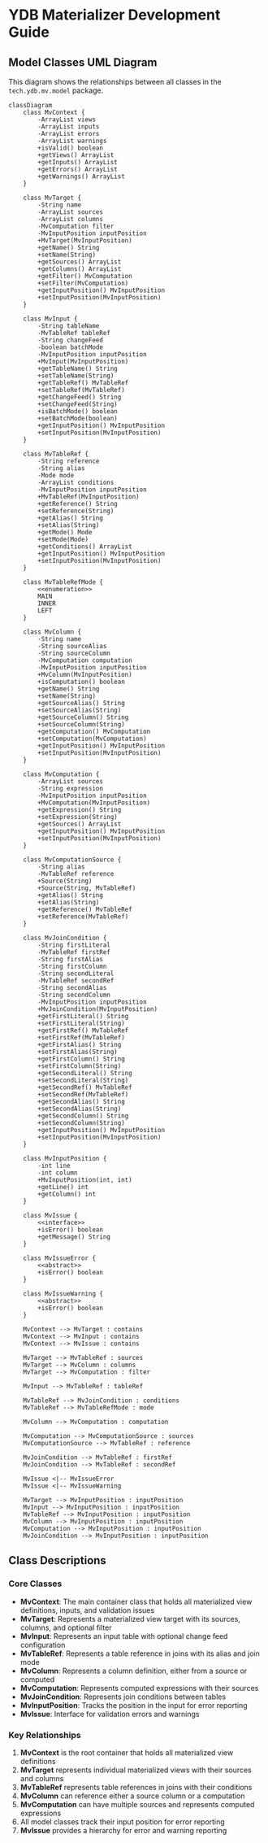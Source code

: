 # YDB Materializer Development Guide

## Model Classes UML Diagram

This diagram shows the relationships between all classes in the `tech.ydb.mv.model` package.

```mermaid
classDiagram
    class MvContext {
        -ArrayList views
        -ArrayList inputs
        -ArrayList errors
        -ArrayList warnings
        +isValid() boolean
        +getViews() ArrayList
        +getInputs() ArrayList
        +getErrors() ArrayList
        +getWarnings() ArrayList
    }

    class MvTarget {
        -String name
        -ArrayList sources
        -ArrayList columns
        -MvComputation filter
        -MvInputPosition inputPosition
        +MvTarget(MvInputPosition)
        +getName() String
        +setName(String)
        +getSources() ArrayList
        +getColumns() ArrayList
        +getFilter() MvComputation
        +setFilter(MvComputation)
        +getInputPosition() MvInputPosition
        +setInputPosition(MvInputPosition)
    }

    class MvInput {
        -String tableName
        -MvTableRef tableRef
        -String changeFeed
        -boolean batchMode
        -MvInputPosition inputPosition
        +MvInput(MvInputPosition)
        +getTableName() String
        +setTableName(String)
        +getTableRef() MvTableRef
        +setTableRef(MvTableRef)
        +getChangeFeed() String
        +setChangeFeed(String)
        +isBatchMode() boolean
        +setBatchMode(boolean)
        +getInputPosition() MvInputPosition
        +setInputPosition(MvInputPosition)
    }

    class MvTableRef {
        -String reference
        -String alias
        -Mode mode
        -ArrayList conditions
        -MvInputPosition inputPosition
        +MvTableRef(MvInputPosition)
        +getReference() String
        +setReference(String)
        +getAlias() String
        +setAlias(String)
        +getMode() Mode
        +setMode(Mode)
        +getConditions() ArrayList
        +getInputPosition() MvInputPosition
        +setInputPosition(MvInputPosition)
    }

    class MvTableRefMode {
        <<enumeration>>
        MAIN
        INNER
        LEFT
    }

    class MvColumn {
        -String name
        -String sourceAlias
        -String sourceColumn
        -MvComputation computation
        -MvInputPosition inputPosition
        +MvColumn(MvInputPosition)
        +isComputation() boolean
        +getName() String
        +setName(String)
        +getSourceAlias() String
        +setSourceAlias(String)
        +getSourceColumn() String
        +setSourceColumn(String)
        +getComputation() MvComputation
        +setComputation(MvComputation)
        +getInputPosition() MvInputPosition
        +setInputPosition(MvInputPosition)
    }

    class MvComputation {
        -ArrayList sources
        -String expression
        -MvInputPosition inputPosition
        +MvComputation(MvInputPosition)
        +getExpression() String
        +setExpression(String)
        +getSources() ArrayList
        +getInputPosition() MvInputPosition
        +setInputPosition(MvInputPosition)
    }

    class MvComputationSource {
        -String alias
        -MvTableRef reference
        +Source(String)
        +Source(String, MvTableRef)
        +getAlias() String
        +setAlias(String)
        +getReference() MvTableRef
        +setReference(MvTableRef)
    }

    class MvJoinCondition {
        -String firstLiteral
        -MvTableRef firstRef
        -String firstAlias
        -String firstColumn
        -String secondLiteral
        -MvTableRef secondRef
        -String secondAlias
        -String secondColumn
        -MvInputPosition inputPosition
        +MvJoinCondition(MvInputPosition)
        +getFirstLiteral() String
        +setFirstLiteral(String)
        +getFirstRef() MvTableRef
        +setFirstRef(MvTableRef)
        +getFirstAlias() String
        +setFirstAlias(String)
        +getFirstColumn() String
        +setFirstColumn(String)
        +getSecondLiteral() String
        +setSecondLiteral(String)
        +getSecondRef() MvTableRef
        +setSecondRef(MvTableRef)
        +getSecondAlias() String
        +setSecondAlias(String)
        +getSecondColumn() String
        +setSecondColumn(String)
        +getInputPosition() MvInputPosition
        +setInputPosition(MvInputPosition)
    }

    class MvInputPosition {
        -int line
        -int column
        +MvInputPosition(int, int)
        +getLine() int
        +getColumn() int
    }

    class MvIssue {
        <<interface>>
        +isError() boolean
        +getMessage() String
    }

    class MvIssueError {
        <<abstract>>
        +isError() boolean
    }

    class MvIssueWarning {
        <<abstract>>
        +isError() boolean
    }

    MvContext --> MvTarget : contains
    MvContext --> MvInput : contains
    MvContext --> MvIssue : contains

    MvTarget --> MvTableRef : sources
    MvTarget --> MvColumn : columns
    MvTarget --> MvComputation : filter

    MvInput --> MvTableRef : tableRef

    MvTableRef --> MvJoinCondition : conditions
    MvTableRef --> MvTableRefMode : mode

    MvColumn --> MvComputation : computation

    MvComputation --> MvComputationSource : sources
    MvComputationSource --> MvTableRef : reference

    MvJoinCondition --> MvTableRef : firstRef
    MvJoinCondition --> MvTableRef : secondRef

    MvIssue <|-- MvIssueError
    MvIssue <|-- MvIssueWarning

    MvTarget --> MvInputPosition : inputPosition
    MvInput --> MvInputPosition : inputPosition
    MvTableRef --> MvInputPosition : inputPosition
    MvColumn --> MvInputPosition : inputPosition
    MvComputation --> MvInputPosition : inputPosition
    MvJoinCondition --> MvInputPosition : inputPosition
```

## Class Descriptions

### Core Classes

- **MvContext**: The main container class that holds all materialized view definitions, inputs, and validation issues
- **MvTarget**: Represents a materialized view target with its sources, columns, and optional filter
- **MvInput**: Represents an input table with optional change feed configuration
- **MvTableRef**: Represents a table reference in joins with its alias and join mode
- **MvColumn**: Represents a column definition, either from a source or computed
- **MvComputation**: Represents computed expressions with their sources
- **MvJoinCondition**: Represents join conditions between tables
- **MvInputPosition**: Tracks the position in the input for error reporting
- **MvIssue**: Interface for validation errors and warnings

### Key Relationships

1. **MvContext** is the root container that holds all materialized view definitions
2. **MvTarget** represents individual materialized views with their sources and columns
3. **MvTableRef** represents table references in joins with their conditions
4. **MvColumn** can reference either a source column or a computation
5. **MvComputation** can have multiple sources and represents computed expressions
6. All model classes track their input position for error reporting
7. **MvIssue** provides a hierarchy for error and warning reporting 